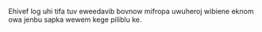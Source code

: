 Ehivef log uhi tifa tuv eweedavib bovnow mifropa uwuheroj wibiene eknom owa jenbu sapka wewem kege piliblu ke.